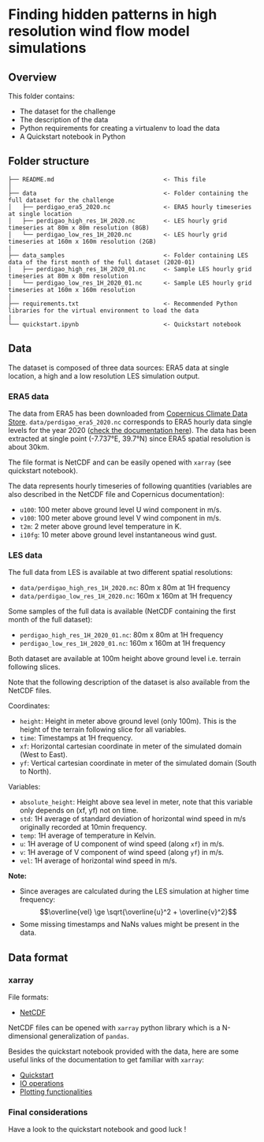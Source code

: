 # Finding hidden patterns in high resolution wind flow model simulations

## Overview

This folder contains:
- The dataset for the challenge
- The description of the data
- Python requirements for creating a virtualenv to load the data
- A Quickstart notebook in Python

## Folder structure

    ├── README.md                               <- This file
    │
    ├── data                                    <- Folder containing the full dataset for the challenge
    │   ├── perdigao_era5_2020.nc               <- ERA5 hourly timeseries at single location
    │   ├── perdigao_high_res_1H_2020.nc        <- LES hourly grid timeseries at 80m x 80m resolution (8GB)
    │   └── perdigao_low_res_1H_2020.nc         <- LES hourly grid timeseries at 160m x 160m resolution (2GB)
    |
    ├── data_samples                            <- Folder containing LES data of the first month of the full dataset (2020-01)
    │   ├── perdigao_high_res_1H_2020_01.nc     <- Sample LES hourly grid timeseries at 80m x 80m resolution
    │   └── perdigao_low_res_1H_2020_01.nc      <- Sample LES hourly grid timeseries at 160m x 160m resolution
    │
    ├── requirements.txt                        <- Recommended Python libraries for the virtual environment to load the data
    |
    └── quickstart.ipynb                        <- Quickstart notebook

## Data

The dataset is composed of three data sources: ERA5 data at single location, a high and a low resolution LES simulation output.

### ERA5 data

The data from ERA5 has been downloaded from [Copernicus Climate Data Store](https://cds.climate.copernicus.eu/cdsapp#!/home). 
`data/perdigao_era5_2020.nc` corresponds to ERA5 hourly data single levels for the year 2020 
([check the documentation here](https://cds.climate.copernicus.eu/cdsapp#!/dataset/reanalysis-era5-single-levels?tab=overview)). 
The data has been extracted at single point (-7.737°E, 39.7°N) since ERA5 spatial resolution is about 30km.

The file format is NetCDF and can be easily opened with `xarray` (see quickstart notebook).

The data represents hourly timeseries of following quantities (variables are also described in the NetCDF file and Copernicus documentation):
- `u100`: 100 meter above ground level U wind component in m/s.
- `v100`: 100 meter above ground level V wind component in m/s.
- `t2m`: 2 meter above ground level temperature in K.
- `i10fg`: 10 meter above ground level instantaneous wind gust.

### LES data

The full data from LES is available at two different spatial resolutions:
- `data/perdigao_high_res_1H_2020.nc`: 80m x 80m at 1H frequency
- `data/perdigao_low_res_1H_2020.nc`: 160m x 160m at 1H frequency

Some samples of the full data is available (NetCDF containing the first month of the full dataset):
- `perdigao_high_res_1H_2020_01.nc`: 80m x 80m at 1H frequency
- `perdigao_low_res_1H_2020_01.nc`: 160m x 160m at 1H frequency

Both dataset are available at 100m height above ground level i.e. terrain following slices.

Note that the following description of the dataset is also available from the NetCDF files.

Coordinates:
- `height`: Height in meter above ground level (only 100m). This is the height of the terrain following slice for all variables.
- `time`: Timestamps at 1H frequency.
- `xf`: Horizontal cartesian coordinate in meter of the simulated domain (West to East).
- `yf`: Vertical cartesian coordinate in meter of the simulated domain (South to North). 

Variables:
- `absolute_height`:  Height above sea level in meter, note that this variable only depends on (xf, yf) not on time.
- `std`: 1H average of standard deviation of horizontal wind speed in m/s originally recorded at 10min frequency.
- `temp`: 1H average of temperature in Kelvin.
- `u`: 1H average of U component of wind speed (along `xf`) in m/s.
- `v`: 1H average of V component of wind speed (along `yf`) in m/s.
- `vel`: 1H average of horizontal wind speed in m/s.

**Note:**

- Since averages are calculated during the LES simulation at higher time frequency: 
$$\overline{vel} \ge \sqrt{\overline{u}^2 + \overline{v}^2}$$
- Some missing timestamps and NaNs values might be present in the data.

## Data format

### xarray

File formats:
- [NetCDF](https://en.wikipedia.org/wiki/NetCDF)

NetCDF files can be opened with `xarray` python library which is a N-dimensional generalization of `pandas`.

Besides the quickstart notebook provided with the data, here are some useful links of the documentation to get familiar with `xarray`:
- [Quickstart](https://docs.xarray.dev/en/stable/getting-started-guide/quick-overview.html)
- [IO operations](https://xarray.pydata.org/en/stable/user-guide/io.html)
- [Plotting functionalities](https://docs.xarray.dev/en/stable/user-guide/plotting.html)

### Final considerations

Have a look to the quickstart notebook and good luck !
